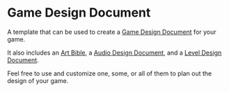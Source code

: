 # Game Design Document

A template that can be used to create a [Game Design Document](./game-design-document/gdd.md) for your game.

It also includes an [Art Bible](./art-bible/art-bible.md), a [Audio Design Document](./audio-design-document/add.md), and a [Level Design Document](./level-design-document/ldd.md).

Feel free to use and customize one, some, or all of them to plan out the design of your game.
